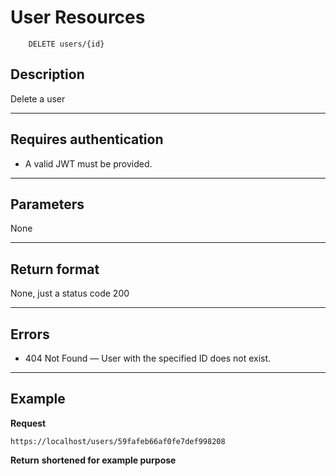 # User Resources
```
    DELETE users/{id}
```

## Description
Delete a user

***

## Requires authentication
* A valid JWT must be provided.

***

## Parameters

None

***

## Return format
None, just a status code 200

***

## Errors
- 404 Not Found — User with the specified ID does not exist.

***

## Example
**Request**
```
https://localhost/users/59fafeb66af0fe7def998208
```
 

**Return** __shortened for example purpose__
``` json
    
```
